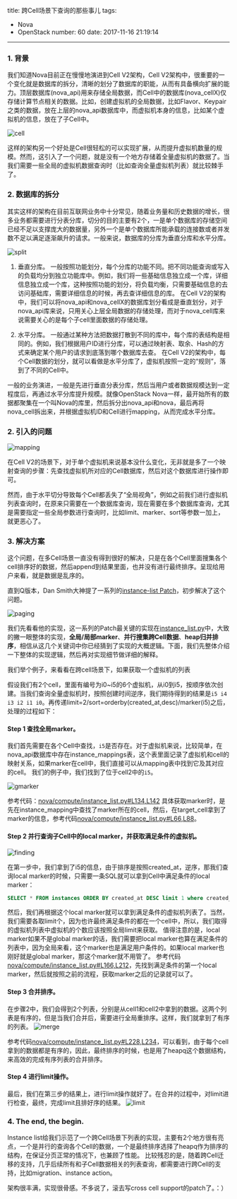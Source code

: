 title: 跨Cell场景下查询的那些事儿
tags:
  - Nova
  - OpenStack
number: 60
date: 2017-11-16 21:19:14
---

### 1. 背景
我们知道Nova目前正在慢慢地演进到Cell V2架构，Cell V2架构中，很重要的一个变化就是数据库的拆分，清晰的划分了数据库的职能，从而有具备横向扩展的能力。顶层数据库(nova_api)用来存储全局数据，而Cell中的数据库(nova_cellX)仅存储计算节点相关的数据。比如，创建虚拟机的全局数据，比如Flavor、Keypair之类的数据，放在上层的nova_api数据库中，而虚拟机本身的信息，比如某个虚拟机的信息，放在了子Cell中。

![cell](https://user-images.githubusercontent.com/1736354/33543222-307b8974-d911-11e7-9993-5373720491df.jpg)

这样的架构另一个好处是Cell很轻松的可以实现扩展，从而提升虚拟机数量的规模。然而，这引入了一个问题，就是没有一个地方存储着全量虚拟机的数据了。当我们需要一些全局的虚拟机数据查询时（比如查询全量虚拟机列表）就比较棘手了。

<!--more-->

### 2. 数据库的拆分
其实这样的架构在目前互联网业务中十分常见，随着业务量和历史数据的增长，很多业务都需要进行分表分库，切分的目的主要有2个，一是单个数据库的存储空间已经不足以支撑庞大的数据量，另外一个是单个数据库所能承载的连接数或者并发数不足以满足逐渐飙升的请求。一般来说，数据库的分库为垂直分库和水平分库。

![split](https://user-images.githubusercontent.com/1736354/33540293-5f4852ca-d905-11e7-8e48-04b111cdbdf2.jpg)

1. 垂直分库。
一般按照功能划分，每个分库的功能不同。把不同功能查询或写入的负载均分到独立功能库中。例如，我们将一些基础信息独立成一个库，详细信息独立成一个库，这种按照功能的划分，将负载均衡，只需要基础信息的去访问基础库，需要详细信息的时候，再去查详细信息的库。
在Cell V2的架构中，我们可以将nova_api和nova_cellX的数据库划分看成是垂直划分，对于nova_api库来说，只用关心上层全局数据的存储处理，而对于nova_cell库来说需要关心的是每个子cell里面数据的存储处理。

2. 水平分库。
一般通过某种方法把数据打散到不同的库中，每个库的表结构是相同的。例如，我们根据用户ID进行分库，可以通过映射表、取余、Hash的方式来确定某个用户的请求到底落到哪个数据库去查。
在Cell V2的架构中，每个Cell数据的划分，就可以看做是水平分库了，虚拟机按照一定的“规则”，落到了不同的Cell中。

一般的业务演进，一般是先进行垂直分表分库，然后当用户或者数据规模达到一定程度后，再通过水平分库提升规模。就像OpenStack Nova一样，最开始所有的数据都聚集在一个叫Nova的库里，然后拆分出nova_api和nova，最后再将nova_cell拆出来，并根据虚拟机ID和Cell进行mapping，从而完成水平分库。


### 2. 引入的问题

![mapping](https://user-images.githubusercontent.com/1736354/33540482-43540b12-d906-11e7-99de-6fa30d29fcba.jpg)

在Cell V2的场景下，对于单个虚拟机来说基本没什么变化，无非就是多了一个映射查询的步骤：先查找虚拟机所对应的Cell数据库，然后对这个数据库进行操作即可。

然而，由于水平切分导致每个Cell都丢失了“全局视角”，例如之前我们进行虚拟机列表查询时，在原来只需要在一个数据库查询，现在需要在多个数据库查询，尤其是需要指定一些全局参数进行查询时，比如limit、marker、sort等参数一加上，就更恶心了。

### 3. 解决方案
这个问题，在多Cell场景一直没有得到很好的解决，只是在各个Cell里面搜集各个cell排序好的数据，然后append到结果里面，也并没有进行最终排序。呈现给用户来看，就是数据是乱序的。

直到Q版本，Dan Smith大神提了一系列的[instance-list Patch](https://review.openstack.org/#/q/topic:instance-list+(status:open+OR+status:merged))，初步解决了这个问题。

![paging](https://user-images.githubusercontent.com/1736354/33541997-310a2d28-d90c-11e7-860b-9302f33af6d5.jpg)


我们先看看他的实现，这一系列的Patch最关键的实现在[instance_list.py](https://github.com/openstack/nova/blob/f4b3b77511366115a5ecef23d8d145ab9c4d953a/nova/compute/instance_list.py)中，大致的撇一眼整体的实现，**全局/局部marker**、**并行搜集跨Cell数据**、**heap归并排序**，相信从这几个关键词中你已经猜到了实现的大概逻辑。下面，我们先整体介绍一下整体的实现逻辑，然后再对实现细节做详细的解释。

我们举个例子，来看看在跨cell场景下，如果获取一个虚拟机的列表

假设我们有2个cell，里面有编号为i0~i5的6个虚拟机，从i0到i5，按顺序依次创建。当我们查询全量虚拟机时，按照创建时间逆序，我们期待得到的结果是`i5 i4 i3 i2 i1 i0`。再传递limit=2/sort=orderby(created_at,desc)/marker(i5)之后，处理的过程如下：


#### Step 1 查找全局marker。
我们首先需要在各个Cell中查找，`i5`是否存在。对于虚拟机来说，比较简单，在nova_api数据库中存在instance_mappings表，这个表里面记录了虚拟机和cell的映射关系，如果marker在cell中，我们直接可以从mapping表中找到它及其对应的cell。
我们的例子中，我们找到了位于cell2中的`i5`。

![gmarker](https://user-images.githubusercontent.com/1736354/33542019-3f48325e-d90c-11e7-9b9a-9943b4dc7ede.jpg)

参考代码：[nova/compute/instance_list.py#L134,L142](https://github.com/openstack/nova/blob/3a19f89f34a1eaee7eec2dcc7b809058d61950f0/nova/compute/instance_list.py#L134,L142)
具体获取marker时，是先在instance_mapping中查找了marker所在的cell，然后，在target_cell拿到了marker的信息，参考代码[nova/compute/instance_list.py#L66,L88](https://github.com/openstack/nova/blob/3a19f89f34a1eaee7eec2dcc7b809058d61950f0/nova/compute/instance_list.py#L66,L88)。

#### Step 2 并行查询子Cell中的local marker，并获取满足条件的虚拟机。
![finding](https://user-images.githubusercontent.com/1736354/33542026-4784411a-d90c-11e7-8499-b24ef3a4cd03.jpg)


在第一步中，我们拿到了i5的信息，由于排序是按照created_at，逆序，那我们查询local marker的时候，只需要一条SQL就可以拿到Cell中满足条件的local marker： 
```SQL
SELECT * FROM instances ORDER BY created_at DESC limit 1 where created_at <= i5.created_at
```
然后，我们再根据这个local marker就可以拿到满足条件的虚拟机列表了。当然，我们需要各取limit个，因为也许最终满足条件的都在一个cell中，所以，我们取得的虚拟机列表中虚拟机的个数应该按照全局limit来获取。
值得注意的是，local marker如果不是global marker的话，我们需要把local marker也算在满足条件的列表中，因为全局来看，这个marker也是满足用户条件的。如果local marker也刚好就是global marker，那这个marker就不用管了。
参考代码[nova/compute/instance_list.py#L166,L212](
https://github.com/openstack/nova/blob/3a19f89f34a1eaee7eec2dcc7b809058d61950f0/nova/compute/instance_list.py#L166,L212)，先找到满足条件的第一个local marker，然后就按照之前的流程，获取marker之后的记录就可以了。

#### Step 3 合并排序。
在步骤2中，我们会得到2个列表，分别是从cell1和cell2中拿到的数据。这两个列表是有序的，但是当我们合并后，需要进行全局重排序。这样，我们就拿到了有序的列表。
![merge](https://user-images.githubusercontent.com/1736354/33542040-5001b066-d90c-11e7-8bbb-b1119c30d037.jpg)

参考代码[nova/compute/instance_list.py#L228,L234](https://github.com/openstack/nova/blob/3a19f89f34a1eaee7eec2dcc7b809058d61950f0/nova/compute/instance_list.py#L228,L234)，可以看到，由于每个cell拿到的数据都是有序的，因此，最终排序的时候，也是用了heapq这个数据结构，来高效的完成有序列表的合并排序。


#### Step 4 进行limit操作。
最后，我们在第三步的结果上，进行limit操作就好了。在合并的过程中，对limit进行检查，最终，完成limit且排好序的结果。
![limit](https://user-images.githubusercontent.com/1736354/33542045-5555ae1e-d90c-11e7-98b9-20eab3a9820a.jpg)

### 4. The end, the begin.
Instance list给我们示范了一个跨Cell场景下列表的实现，主要有2个地方很有亮点，一个是并行的查询各个Cell的数据，一个是最终排序选择了heapq作为排序的结构，在保证分页正常的情况下，也兼顾了性能。
比较残忍的是，随着跨Cell迁移的支持，几乎后续所有和子Cell数据相关的列表查询，都需要进行跨Cell的支持，比如migration、instance action。

架构很丰满，实现很骨感。不多说了，滚去写cross cell support的patch了。：）